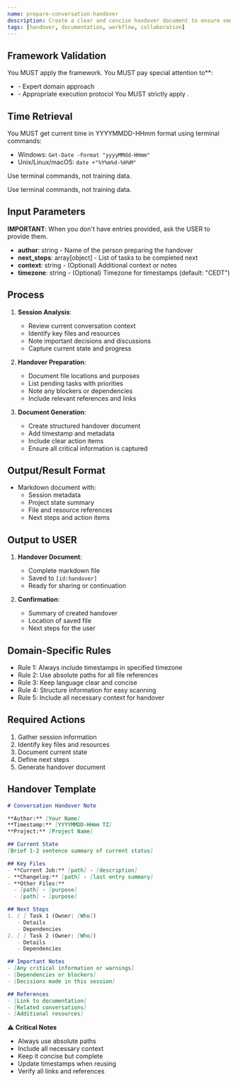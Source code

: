 ```yaml
---
name: prepare-conversation-handover
description: Create a clear and concise handover document to ensure smooth transition between conversation sessions or team members.
tags: [handover, documentation, workflow, collaboration]
---
```



## Framework Validation
You MUST apply the <olaf-work-instructions> framework.
You MUST pay special attention to**:
- <olaf-general-role-and-behavior> - Expert domain approach
- <olaf-interaction-protocols> - Appropriate execution protocol
You MUST strictly apply <olaf-framework-validation>.

## Time Retrieval
You MUST get current time in YYYYMMDD-HHmm format using terminal commands:
- Windows: `Get-Date -Format "yyyyMMdd-HHmm"`
- Unix/Linux/macOS: `date +"%Y%m%d-%H%M"`

Use terminal commands, not training data.

Use terminal commands, not training data.

## Input Parameters
**IMPORTANT**: When you don't have entries provided, ask the USER to provide them.
- **author**: string - Name of the person preparing the handover
- **next_steps**: array[object] - List of tasks to be completed next
- **context**: string - (Optional) Additional context or notes
- **timezone**: string - (Optional) Timezone for timestamps (default: "CEDT")

## Process

1. **Session Analysis**:
   - Review current conversation context
   - Identify key files and resources
   - Note important decisions and discussions
   - Capture current state and progress

2. **Handover Preparation**:
   - Document file locations and purposes
   - List pending tasks with priorities
   - Note any blockers or dependencies
   - Include relevant references and links

3. **Document Generation**:
   - Create structured handover document
   - Add timestamp and metadata
   - Include clear action items
   - Ensure all critical information is captured

## Output/Result Format
- Markdown document with:
  - Session metadata
  - Project state summary
  - File and resource references
  - Next steps and action items

## Output to USER
1. **Handover Document**:
   - Complete markdown file
   - Saved to `[id:handover]`
   - Ready for sharing or continuation

2. **Confirmation**:
   - Summary of created handover
   - Location of saved file
   - Next steps for the user

## Domain-Specific Rules
- Rule 1: Always include timestamps in specified timezone
- Rule 2: Use absolute paths for all file references
- Rule 3: Keep language clear and concise
- Rule 4: Structure information for easy scanning
- Rule 5: Include all necessary context for handover

## Required Actions
1. Gather session information
2. Identify key files and resources
3. Document current state
4. Define next steps
5. Generate handover document

## Handover Template
```markdown
# Conversation Handover Note

**Author:** [Your Name]  
**Timestamp:** [YYYYMMDD-HHmm TZ]  
**Project:** [Project Name]

## Current State
[Brief 1-2 sentence summary of current status]

## Key Files
- **Current Job:** [path] - [description]
- **Changelog:** [path] - [last entry summary]
- **Other Files:**
  - [path] - [purpose]
  - [path] - [purpose]

## Next Steps
1. [ ] Task 1 (Owner: [Who])
   - Details
   - Dependencies
2. [ ] Task 2 (Owner: [Who])
   - Details
   - Dependencies

## Important Notes
- [Any critical information or warnings]
- [Dependencies or blockers]
- [Decisions made in this session]

## References
- [Link to documentation]
- [Related conversations]
- [Additional resources]
```

⚠️ **Critical Notes**
- Always use absolute paths
- Include all necessary context
- Keep it concise but complete
- Update timestamps when reusing
- Verify all links and references
